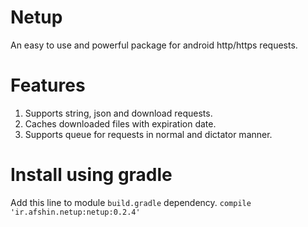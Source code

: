 # Netup
An easy to use and powerful package for android http/https requests.
# Features
1. Supports string, json and download requests.
2. Caches downloaded files with expiration date.
3. Supports queue for requests in normal and dictator manner.

# Install using gradle
Add this line to module `build.gradle` dependency.
`compile 'ir.afshin.netup:netup:0.2.4'`
